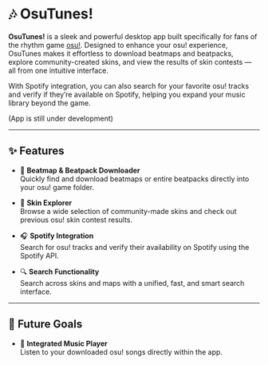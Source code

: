 # 🎶 OsuTunes!

**OsuTunes!** is a sleek and powerful desktop app built specifically for fans of the rhythm game [osu!](https://osu.ppy.sh/). Designed to enhance your osu! experience, OsuTunes makes it effortless to download beatmaps and beatpacks, explore community-created skins, and view the results of skin contests — all from one intuitive interface.

With Spotify integration, you can also search for your favorite osu! tracks and verify if they’re available on Spotify, helping you expand your music library beyond the game.

(App is still under development)

---

## ✨ Features

- 🚀 **Beatmap & Beatpack Downloader**  
  Quickly find and download beatmaps or entire beatpacks directly into your osu! game folder.

- 🎨 **Skin Explorer**  
  Browse a wide selection of community-made skins and check out previous osu! skin contest results.

- 🎧 **Spotify Integration**  
  Search for osu! tracks and verify their availability on Spotify using the Spotify API.

- 🔍 **Search Functionality**  
  Search across skins and maps with a unified, fast, and smart search interface.


---

## 🚧 Future Goals

- 🎵 **Integrated Music Player**  
  Listen to your downloaded osu! songs directly within the app.


